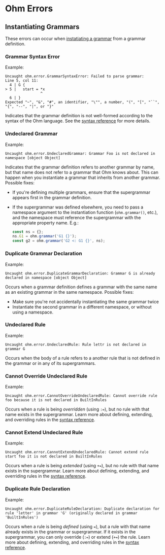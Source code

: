# Ohm Errors

## Instantiating Grammars

These errors can occur when [instatiating a grammar](https://github.com/cdglabs/ohm/blob/master/doc/api-reference.md#instantiating-grammars)
from a grammar definition.

### Grammar Syntax Error

Example:

    Uncaught ohm.error.GrammarSyntaxError: Failed to parse grammar:
    Line 5, col 11:
      4 | G {
    > 5 |   start = *x
                    ^
      6 | }
    Expected "~", "&", "#", an identifier, "\"", a number, "(", "[", "``", "{", "--", "|", or "}"

Indicates that the grammar definition is not well-formed according to the syntax
of the Ohm language. See the [syntax reference](./syntax-reference.md) for more
details.

### Undeclared Grammar

Example:

    Uncaught ohm.error.UndeclaredGrammar: Grammar Foo is not declared in namespace [object Object]

Indicates that the grammar definition refers to another grammar by name, but
that name does not refer to a grammar that Ohm knows about. This can happen
when you instantiate a grammar that inherits from another grammar. Possible
fixes:

- If you're defining multiple grammars, ensure that the supergrammar appears
  first in the grammar definition.
- If the supergrammar was defined elsewhere, you need to pass a namespace
  argument to the instantiation function (`ohm.grammar()`, etc.), and the
  namespace must reference the supergrammar with the appropriate property
  name. E.g.:

  ```js
  const ns = {};
  ns.G1 = ohm.grammar('G1 {}');
  const g2 = ohm.grammar('G2 <: G1 {}', ns);
  ```

### Duplicate Grammar Declaration

Example:

    Uncaught ohm.error.DuplicateGrammarDeclaration: Grammar G is already declared in namespace [object Object]

Occurs when a grammar definition defines a grammar with the same name
as an existing grammar in the same namespace. Possible fixes:

- Make sure you're not accidentally instantiating the same grammar twice
- Instantiate the second grammar in a different namespace, or without
  using a namespace.

### Undeclared Rule

Example:

    Uncaught ohm.error.UndeclaredRule: Rule lettr is not declared in grammar G

Occurs when the body of a rule refers to a another rule that is not defined in
the grammar or in any of its supergrammars.

### Cannot Override Undeclared Rule

Example:

    Uncaught ohm.error.CannotOverrideUndeclaredRule: Cannot override rule foo because it is not declared in BuiltInRules

Occurs when a rule is being _overridden_ (using `:=`), but no rule with that name
exists in the supergrammar. Learn more about defining, extending, and overriding
rules in the [syntax reference](syntax-reference.md#defining-extending-and-overriding-rules).

### Cannot Extend Undeclared Rule

Example:

    Uncaught ohm.error.CannotExtendUndeclaredRule: Cannot extend rule start foo it is not declared in BuiltInRules

Occurs when a rule is being _extended_ (using `+=`), but no rule with that name
exists in the supergrammar. Learn more about defining, extending, and overriding
rules in the [syntax reference](syntax-reference.md#defining-extending-and-overriding-rules).

### Duplicate Rule Declaration

Example:

    Uncaught ohm.error.DuplicateRuleDeclaration: Duplicate declaration for rule 'letter' in grammar 'G' (originally declared in grammar 'BuiltInRules')

Occurs when a rule is being _defined_ (using `=`), but a rule with that name
already exists in the grammar or supergrammar. If it exists in the supergrammar,
you can only override (`:=`) or extend (`+=`) the rule. Learn more about
defining, extending, and overriding rules in the [syntax reference](syntax-reference.md#defining-extending-and-overriding-rules).
